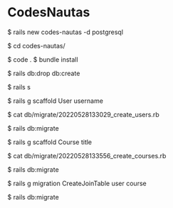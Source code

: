 # CodesNautas


$ rails new codes-nautas -d postgresql

$ cd codes-nautas/

$ code .
$ bundle install

$ rails db:drop db:create

$ rails s

$ rails g scaffold User username

$ cat db/migrate/20220528133029_create_users.rb

$ rails db:migrate


$ rails g scaffold Course title

$ cat db/migrate/20220528133556_create_courses.rb

$ rails db:migrate

$ rails g migration CreateJoinTable  user course

$ rails db:migrate


